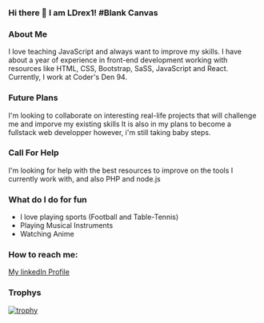 ### Hi there 👋 I am LDrex1! #Blank Canvas

<!--
**LDrex1/LDrex1** is a ✨ _special_ ✨ repository because its `README.md` (this file) appears on your GitHub profile.

Here are some ideas to get you started:

- 🔭 I’m currently working on ...
- 🌱 I’m currently learning ...
- 👯 I’m looking to collaborate on ...
- 🤔 I’m looking for help with ...
- 💬 Ask me about ...
- 📫 How to reach me: ...
- 😄 Pronouns: ...
- ⚡ Fun fact: ...
-->

### About Me
I love teaching JavaScript and always want to improve my skills. I have about a year of experience in front-end development working with resources like HTML, CSS, Bootstrap, SaSS, JavaScript and React. Currently, I work at Coder's Den 94.

### Future Plans
I'm looking to collaborate on interesting real-life projects that will challenge me and imporve my existing skills
It is also in my plans to become a fullstack web developper however, i'm still taking baby steps.

### Call For Help
I'm looking for help with the best resources to improve on the tools I currently work with, and also PHP and node.js 

### What do I do for fun
- I love playing sports (Football and Table-Tennis)
- Playing Musical Instruments
- Watching Anime

### How to reach me:

[My linkedIn Profile](https://www.linkedin.com/in/oluwadamilare-abiola-a31163245/)


### Trophys
[![trophy](https://github-profile-trophy.vercel.app/?username=LDrex1)](https://github.com/LDrex1/github-profile-trophy)
